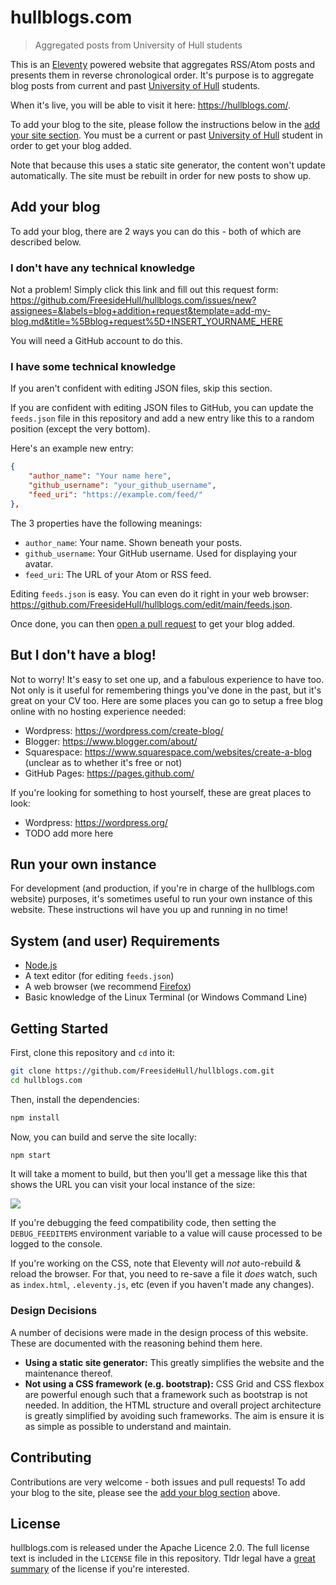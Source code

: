 # hullblogs.com

> Aggregated posts from University of Hull students

This is an [Eleventy](https://11ty.dev/) powered website that aggregates RSS/Atom posts and presents them in reverse chronological order. It's purpose is to aggregate blog posts from current and past [University of Hull](https://www.hull.ac.uk/) students.

When it's live, you will be able to visit it here: <https://hullblogs.com/>.

To add your blog to the site, please follow the instructions below in the [add your site section](#add-your-site). You must be a current or past [University of Hull](https://hull.ac.uk) student in order to get your blog added.

Note that because this uses a static site generator, the content won't update automatically. The site must be rebuilt in order for new posts to show up.


## Add your blog
To add your blog, there are 2 ways you can do this - both of which are described below.


### I don't have any technical knowledge
Not a problem! Simply click this link and fill out this request form: <https://github.com/FreesideHull/hullblogs.com/issues/new?assignees=&labels=blog+addition+request&template=add-my-blog.md&title=%5Bblog+request%5D+INSERT_YOURNAME_HERE>

You will need a GitHub account to do this.

### I have some technical knowledge
If you aren't confident with editing JSON files, skip this section.

If you are confident with editing JSON files to GitHub, you can update the `feeds.json` file in this repository and add a new entry like this to a random position (except the very bottom).

Here's an example new entry:

```json
{
	"author_name": "Your name here",
	"github_username": "your_github_username",
	"feed_uri": "https://example.com/feed/"
},
```

The 3 properties have the following meanings:

 - `author_name`: Your name. Shown beneath your posts.
 - `github_username`: Your GitHub username. Used for displaying your avatar.
 - `feed_uri`: The URL of your Atom or RSS feed.

Editing `feeds.json` is easy. You can even do it right in your web browser: <https://github.com/FreesideHull/hullblogs.com/edit/main/feeds.json>.

Once done, you can then [open a pull request](https://docs.github.com/en/github/collaborating-with-pull-requests/proposing-changes-to-your-work-with-pull-requests/creating-a-pull-request) to get your blog added.


## But I don't have a blog!
Not to worry! It's easy to set one up, and a fabulous experience to have too. Not only is it useful for remembering things you've done in the past, but it's great on your CV too. Here are some places you can go to setup a free blog online with no hosting experience needed:

 - Wordpress: <https://wordpress.com/create-blog/>
 - Blogger: <https://www.blogger.com/about/>
 - Squarespace: <https://www.squarespace.com/websites/create-a-blog> (unclear as to whether it's free or not)
 - GitHub Pages: <https://pages.github.com/>

If you're looking for something to host yourself, these are great places to look:

 - Wordpress: <https://wordpress.org/>
 - TODO add more here


## Run your own instance
For development (and production, if you're in charge of the hullblogs.com website) purposes, it's sometimes useful to run your own instance of this website. These instructions wil have you up and running in no time!

## System (and user) Requirements
 - [Node.js](https://nodejs.org/)
 - A text editor (for editing `feeds.json`)
 - A web browser (we recommend [Firefox](https://firefox.com/))
 - Basic knowledge of the Linux Terminal (or Windows Command Line)

## Getting Started
First, clone this repository and `cd` into it:

```bash
git clone https://github.com/FreesideHull/hullblogs.com.git
cd hullblogs.com
```

Then, install the dependencies:

```bash
npm install
```

Now, you can build and serve the site locally:

```bash
npm start
```

It will take a moment to build, but then you'll get a message like this that shows the URL you can visit your local instance of the size:

![](https://imgur.com/VEUQMAB.png)

If you're debugging the feed compatibility code, then setting the `DEBUG_FEEDITEMS` environment variable to a value will cause processed to be logged to the console.

If you're working on the CSS, note that Eleventy will *not* auto-rebuild & reload the browser. For that, you need to re-save a file it *does* watch, such as `index.html`, `.eleventy.js`, etc (even if you haven't made any changes).


### Design Decisions
A number of decisions were made in the design process of this website. These are documented with the reasoning behind them here.

 - **Using a static site generator:** This greatly simplifies the website and the maintenance thereof.
 - **Not using a CSS framework (e.g. bootstrap):** CSS Grid and CSS flexbox are powerful enough such that a framework such as bootstrap is not needed. In addition, the HTML structure and overall project architecture is greatly simplified by avoiding such frameworks. The aim is ensure it is as simple as possible to understand and maintain.


## Contributing
Contributions are very welcome - both issues and pull requests! To add your blog to the site, please see the [add your blog section](#add-your-blog) above.


## License
hullblogs.com is released under the Apache Licence 2.0. The full license text is included in the `LICENSE` file in this repository. Tldr legal have a [great summary](https://tldrlegal.com/license/apache-license-2.0-(apache-2.0)) of the license if you're interested.
